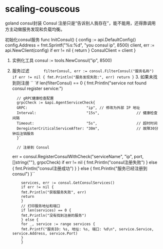 # scaling-couscous
goland consul封装
Consul 注册只是“告诉别人我存在”，能不能用，还得靠调用方主动做服务发现和负载均衡。



初始化consul服务
        func InitConsul() {
        config := api.DefaultConfig()
        config.Address = fmt.Sprintf("%s:%d", "you consul ip", 8500)
        client, err := api.NewClient(config)
        if err != nil {
            return
        }
        ConsulClient = client 
       }


1.	实例化工具
      consul := tools.NewConsul("ip", 8500)

   2. 服务过滤 
`      filterConsul, err := consul.FilterConsul("服务名称")
      if err != nil {
      fmt.Println("服务发现失败:", err)
      return
      }`
      3. 如果未找到则注册
           `` `if len(filterConsul) == 0 {
            fmt.Println("service not found consul register service:")

            // gRPC健康检查配置
            grpcCheck := &api.AgentServiceCheck{
            GRPC:                           "ip", // 修改为外部 IP 地址
            Interval:                       "15s",                 // 健康检查间隔
            Timeout:                        "5s",                  // 超时时间
            DeregisterCriticalServiceAfter: "30m",                 // 故障30分钟后注销服务
            }`

            // 注册到 Consul
       err = consul.RegisterConsulWithCheck("serviceName", "ip", port, []string{""}, grpcCheck)
      if err != nil {
            fmt.Println("consul注册失败")
       } else {
            fmt.Println("consul注册成功")
      }
      } else {
            fmt.Println("服务已经注册到consul")
      }``

              services, err := consul.GetConsulServices()
              if err != nil {
              fmt.Println("获取服务失败", err)
              return
              }
              // 打印服务地址和端口
              if len(services) == 0 {
              fmt.Println("没有找到注册的服务")
              } else {
              for _, service := range services {
              fmt.Printf("服务ID: %s, 地址: %s, 端口: %d\n", service.Service, service.Address, service.Port)
              }
              }

